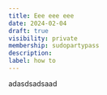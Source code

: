 ```yaml
---
title: Eee eee eee
date: 2024-02-04
draft: true
visibility: private
membership: sudopartypass
description:
label: how to
---
```

adasdsadsaad